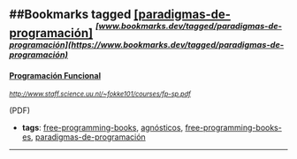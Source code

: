 ##Bookmarks tagged [[paradigmas-de-programación]](https://www.bookmarks.dev?q=[paradigmas-de-programación])
_<sup><sup>[www.bookmarks.dev/tagged/paradigmas-de-programación](https://www.bookmarks.dev/tagged/paradigmas-de-programación)</sup></sup>_
---
#### [Programación Funcional](http://www.staff.science.uu.nl/~fokke101/courses/fp-sp.pdf)
_<sup>http://www.staff.science.uu.nl/~fokke101/courses/fp-sp.pdf</sup>_

(PDF)
* **tags**: [free-programming-books](../tagged/free-programming-books.md), [agnósticos](../tagged/agnósticos.md), [free-programming-books-es](../tagged/free-programming-books-es.md), [paradigmas-de-programación](../tagged/paradigmas-de-programación.md)
---
